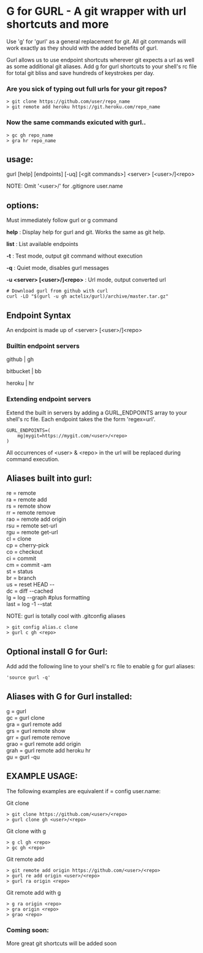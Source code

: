 # G for GURL - A git wrapper with url shortcuts and more

Use 'g' for 'gurl' as a general replacement for git.  All git commands will work
exactly as they should with the added benefits of gurl. 

Gurl allows us to use endpoint shortcuts wherever git expects a url as well as
some additional git aliases.  Add g for gurl shortcuts to your shell's rc file
for total git bliss and save hundreds of keystrokes per day.

### Are you sick of typing out full urls for your git repos?

    > git clone https://github.com/user/repo_name
    > git remote add heroku https://git.heroku.com/repo_name
    
### Now the same commands exicuted with gurl..

    > gc gh repo_name
    > gra hr repo_name

## usage: 

gurl [help] [endpoints] [-uq] [\<git commands\>] \<server\> [\<user\>/]\<repo\>

NOTE: Omit '\<user\>/' for .gitignore user.name

## options: 

Must immediately follow gurl or g command

**help** : 
Display help for gurl and git.
Works the same as git help.

**list** : 
List available endpoints

**-t** : 
Test mode, output git command without execution

**-q** : 
Quiet mode, disables gurl messages
    
**-u <server\> [\<user\>/]\<repo\>** : 
Url mode, output converted url

    # Download gurl from github with curl
    curl -LO "$(gurl -u gh actelix/gurl)/archive/master.tar.gz"
    

## Endpoint Syntax

An endpoint is made up of \<server\> [\<user\>/]\<repo\>


### Builtin endpoint servers

github | gh 

bitbucket | bb 

heroku | hr   


### Extending endpoint servers

Extend the built in servers by adding a GURL_ENDPOINTS array
to your shell's rc file.  Each endpoint takes the
the form 'regex=url'.  

    GURL_ENDPOINTS=(
        mg|mygit=https://mygit.com/<user>/<repo>
    )
    
All occurrences of \<user\> & \<repo\> in the url will be replaced
during command execution.


## Aliases built into gurl:


re    = remote <br>
ra    = remote add <br>
rs    = remote show <br>
rr    = remote remove <br>
rao   = remote add origin <br>
rsu   = remote set-url <br>
rgu   = remote get-url <br>
cl    = clone <br>
cp    = cherry-pick <br> 
co    = checkout <br>
ci    = commit <br>
cm    = commit -am <br>
st    = status <br>
br    = branch <br>
us    = reset HEAD -- <br>
dc    = diff --cached <br>
lg    = log --graph #plus formatting <br>
last  = log -1 --stat <br>

NOTE: gurl is totally cool with .gitconfig aliases

    > git config alias.c clone
    > gurl c gh <repo>


## Optional install G for Gurl:

Add add the following line to your shell's rc file 
to enable g for gurl aliases: 

    'source gurl -q'


## Aliases with G for Gurl installed:

g     = gurl <br>
gc    = gurl clone <br>
gra   = gurl remote add <br>
grs   = gurl remote show <br>
grr   = gurl remote remove <br>
grao  = gurl remote add origin <br>
grah  = gurl remote add heroku hr <br>
gu    = gurl -qu <br>


## EXAMPLE USAGE: 

The following examples are equivalent if <user> = config user.name:

Git clone

    > git clone https://github.com/<user>/<repo>
    > gurl clone gh <user>/<repo>

Git clone with g

    > g cl gh <repo>
    > gc gh <repo>

Git remote add

    > git remote add origin https://github.com/<user>/<repo>
    > gurl re add origin <user>/<repo>
    > gurl ra origin <repo>
    
Git remote add with g

    > g ra origin <repo>
    > gra origin <repo>
    > grao <repo>

### Coming soon:
    
More great git shortcuts will be added soon
    